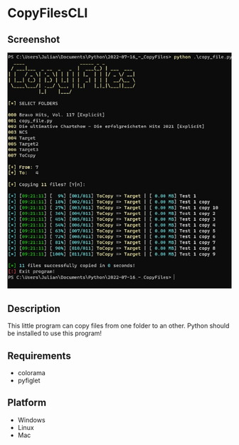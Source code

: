 # CopyFilesCLI

## Screenshot
![image info](./Screenshot.jpg)

## Description
This little program can copy files from one folder to an other.
Python should be installed to use this program!

## Requirements
- colorama
- pyfiglet

## Platform
- Windows
- Linux
- Mac
